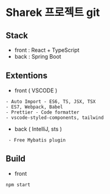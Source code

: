 # Sharek 프로젝트 git

## Stack
+ front : React + TypeScript
+ back : Spring Boot

## Extentions
+ front ( VSCODE )
```
- Auto Import - ES6, TS, JSX, TSX
- ES7, Webpack, Babel
- Prettier - Code formatter
- vscode-styled-components, tailwind
```

+ back ( IntelliJ, sts )
```
 - Free Mybatis plugin
```

## Build
+ front
```
npm start
```